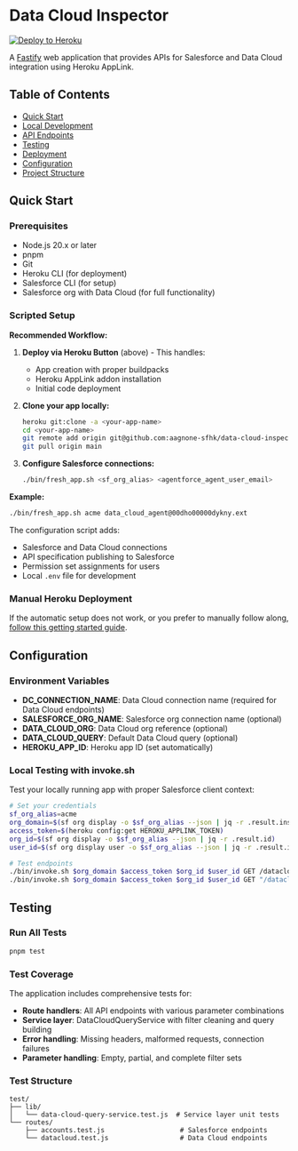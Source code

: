 # Data Cloud Inspector

<a href="https://deploy.herokuapps.ai?template=https://github.com/aagnone-sfhk/data-cloud-inspector">
    <img src="https://www.herokucdn.com/deploy/button.svg" alt="Deploy to Heroku">
</a>

A [Fastify](https://fastify.dev/) web application that provides APIs for Salesforce and Data Cloud integration using Heroku AppLink.

## Table of Contents

- [Quick Start](#quick-start)
- [Local Development](#local-development)
- [API Endpoints](#api-endpoints)
- [Testing](#testing)
- [Deployment](#deployment)
- [Configuration](#configuration)
- [Project Structure](#project-structure)

## Quick Start

### Prerequisites

- Node.js 20.x or later
- pnpm
- Git
- Heroku CLI (for deployment)
- Salesforce CLI (for setup)
- Salesforce org with Data Cloud (for full functionality)

### Scripted Setup

**Recommended Workflow:**

1. **Deploy via Heroku Button** (above) - This handles:
   - App creation with proper buildpacks
   - Heroku AppLink addon installation
   - Initial code deployment

2. **Clone your app locally:**

   ```bash
   heroku git:clone -a <your-app-name>
   cd <your-app-name>
   git remote add origin git@github.com:aagnone-sfhk/data-cloud-inspector.git
   git pull origin main
   ```

3. **Configure Salesforce connections:**
   ```bash
   ./bin/fresh_app.sh <sf_org_alias> <agentforce_agent_user_email>
   ```

**Example:**

```bash
./bin/fresh_app.sh acme data_cloud_agent@00dho00000dykny.ext
```

The configuration script adds:

- Salesforce and Data Cloud connections
- API specification publishing to Salesforce
- Permission set assignments for users
- Local `.env` file for development

### Manual Heroku Deployment

If the automatic setup does not work, or you prefer to manually follow along, [follow this getting started guide](https://devcenter.heroku.com/articles/getting-started-heroku-applink-data-cloud).


## Configuration

### Environment Variables

- **DC_CONNECTION_NAME**: Data Cloud connection name (required for Data Cloud endpoints)
- **SALESFORCE_ORG_NAME**: Salesforce org connection name (optional)
- **DATA_CLOUD_ORG**: Data Cloud org reference (optional)
- **DATA_CLOUD_QUERY**: Default Data Cloud query (optional)
- **HEROKU_APP_ID**: Heroku app ID (set automatically)

### Local Testing with invoke.sh

Test your locally running app with proper Salesforce client context:

```bash
# Set your credentials
sf_org_alias=acme
org_domain=$(sf org display -o $sf_org_alias --json | jq -r .result.instanceUrl | sed 's|https://||')
access_token=$(heroku config:get HEROKU_APPLINK_TOKEN)
org_id=$(sf org display -o $sf_org_alias --json | jq -r .result.id)
user_id=$(sf org display user -o $sf_org_alias --json | jq -r .result.id)

# Test endpoints
./bin/invoke.sh $org_domain $access_token $org_id $user_id GET /datacloud/models
./bin/invoke.sh $org_domain $access_token $org_id $user_id GET "/datacloud/analysis/unified-b2b?accountName=Acme"
```

## Testing

### Run All Tests

```bash
pnpm test
```

### Test Coverage

The application includes comprehensive tests for:

- **Route handlers**: All API endpoints with various parameter combinations
- **Service layer**: DataCloudQueryService with filter cleaning and query building
- **Error handling**: Missing headers, malformed requests, connection failures
- **Parameter handling**: Empty, partial, and complete filter sets

### Test Structure

```
test/
├── lib/
│   └── data-cloud-query-service.test.js  # Service layer unit tests
└── routes/
    ├── accounts.test.js                   # Salesforce endpoints
    └── datacloud.test.js                  # Data Cloud endpoints
```
